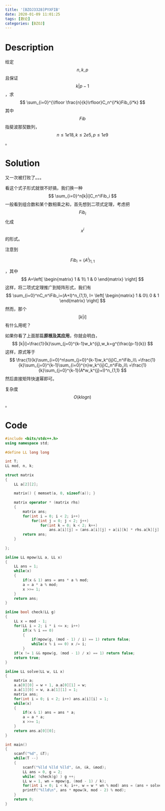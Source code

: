 ```yaml
---
title: '[BZOJ3328]PYXFIB'
date: 2020-01-09 11:01:25
tags: [数论]
categories: [BZOJ]
---
```


# Description

给定$$n,k,p$$且保证$$k|p-1$$，求
$$
\sum_{i=0}^{\lfloor \frac{n}{k}\rfloor}C_n^{i*k}Fib_{i*k}
$$
其中$$Fib$$指斐波那契数列，$$n\le 1e18,k\le 2e5,p\le 1e9$$。

<!--more-->

# Solution

又一次被打败了。。。

看这个式子形式就很不好搞，我们换一种
$$
\sum_{i=0}^n[k|i]C_n^iFib_i
$$
一般看到组合数和某个数相乘之和，首先想到二项式定理，考虑把$$Fib_i$$化成$$x^i$$的形式。

注意到

$$
Fib_i=(A^i)_{1,1}
$$

，其中
$$
A=\left[
\begin{matrix}
1 & 1\\
1 & 0
\end{matrix}
\right]
$$
这样，将二项式定理推广到矩阵形式，我们有
$$
\sum_{i=0}^nC_n^iFib_i=(A+I)^n_{1,1},
I=
\left[
\begin{matrix}
1 & 0\\
0 & 1
\end{matrix}
\right]
$$
然而，那个$$[k|i]$$有什么用呢？

如果你看了上面那篇**原根及其应用**，你就会明白，
$$
[k|i]=\frac{1}{k}\sum_{j=0}^{k-1}w_k^{ij},w_k=g^{\frac{p-1}{k}}
$$
这样，原式等于
$$
\frac{1}{k}\sum_{i=0}^n\sum_{j=0}^{k-1}w_k^{ij}C_n^iFib_i\\
=\frac{1}{k}\sum_{j=0}^{k-1}\sum_{i=0}^{n}w_k^{ij}C_n^iFib_i\\
=\frac{1}{k}\sum_{j=0}^{k-1}(A*w_k^{j}+I)^n_{1,1}
$$
然后直接矩阵快速幂即可。

复杂度$$O(klogn)$$。

# Code

```c++
#include <bits/stdc++.h>
using namespace std;
 
#define LL long long
 
int T;
LL mod, n, k;
 
struct matrix
{
    LL a[2][2];
 
    matrix() { memset(a, 0, sizeof(a)); }
 
    matrix operator * (matrix rhs)
    {
        matrix ans;
        for(int i = 0; i < 2; i++)
            for(int j = 0; j < 2; j++)
                for(int k = 0; k < 2; k++)
                    ans.a[i][j] = (ans.a[i][j] + a[i][k] * rhs.a[k][j] % mod) % mod;
        return ans;
    }
 
};
 
inline LL mpow(LL a, LL x)
{
    LL ans = 1;
    while(x)
    {
        if(x & 1) ans = ans * a % mod;
        a = a * a % mod;
        x >>= 1;
    }
    return ans;
}
 
inline bool check(LL g)
{
    LL x = mod - 1;
    for(LL i = 2; i * i <= x; i++)
        if(x % i == 0)
        {
            if(mpow(g, (mod - 1) / i) == 1) return false;
            while(x % i == 0) x /= i;
        }
    if(x != 1 && mpow(g, (mod - 1) / x) == 1) return false;
    return true;
}
 
inline LL solve(LL w, LL x)
{
    matrix a;
    a.a[0][0] = w + 1, a.a[0][1] = w;
    a.a[1][0] = w, a.a[1][1] = 1;
    matrix ans;
    for(int i = 0; i < 2; i++) ans.a[i][i] = 1;
    while(x)
    {
        if(x & 1) ans = ans * a;
        a = a * a;
        x >>= 1;
    }
    return ans.a[0][0];
}
 
int main()
{
    scanf("%d", &T);
    while(T --)
    {
        scanf("%lld %lld %lld", &n, &k, &mod);
        LL ans = 0, g = 2;
        while( !check(g) ) g ++;
        LL w = 1, wn = mpow(g, (mod - 1) / k);
        for(int i = 0; i < k; i++, w = w * wn % mod) ans = (ans + solve(w, n)) % mod;
        printf("%lld\n", ans * mpow(k, mod - 2) % mod);
    }
    return 0;
}
```

